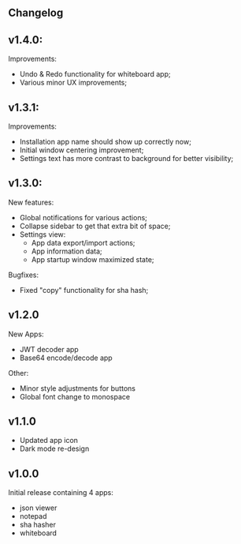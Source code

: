 Changelog
---

v1.4.0:
--
Improvements:
- Undo & Redo functionality for whiteboard app;
- Various minor UX improvements;

v1.3.1:
--
Improvements:
- Installation app name should show up correctly now;
- Initial window centering improvement;
- Settings text has more contrast to background for better visibility;

v1.3.0:
--
New features:
- Global notifications for various actions;
- Collapse sidebar to get that extra bit of space;
- Settings view:
  - App data export/import actions;
  - App information data;
  - App startup window maximized state;

Bugfixes:
- Fixed "copy" functionality for sha hash;


v1.2.0
--
New Apps:
- JWT decoder app
- Base64 encode/decode app

Other:
- Minor style adjustments for buttons
- Global font change to monospace


v1.1.0
--
- Updated app icon
- Dark mode re-design


v1.0.0
--
Initial release containing 4 apps:
- json viewer
- notepad
- sha hasher
- whiteboard
